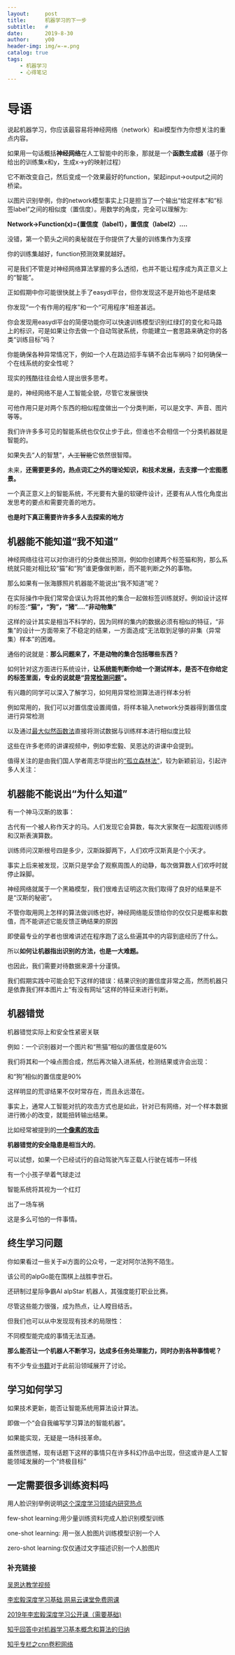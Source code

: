 ```yaml
---
layout:     post
title:      机器学习的下一步
subtitle:   #
date:       2019-8-30
author:     y00
header-img: img/=-=.png
catalog: true
tags:
    - 机器学习
    - 心得笔记
---
```


# 导语

说起机器学习，你应该最容易将神经网络（network）和ai模型作为你想关注的重点内容。

如果用一句话概括**神经网络**在人工智能中的形象，那就是一个**函数生成器**（基于你给出的训练集x和y，生成x->y的映射过程）

它不断改变自己，然后变成一个效果最好的function，架起input->output之间的桥梁。

以图片识别举例，你的network模型事实上只是担当了一个输出“给定样本”和“标签label”之间的相似度（置信度）。用数学的角度，完全可以理解为:

**Network->Function(x)={置信度（label1），置信度（label2）….**

没错，第一个箭头之间的奥秘就在于你提供了大量的训练集作为支撑

你的训练集越好，function预测效果就越好。

可是我们不管是对神经网络算法掌握的多么透彻，也并不能让程序成为真正意义上的“智能”。

正如假期中你可能很快就上手了easydl平台，但你发现这不是开始也不是结束

你发现“一个有作用的程序”和一个“可用程序”相差甚远。

你会发现用easydl平台的简便功能你可以快速训练模型识别红绿灯的变化和马路上的标识，可是如果让你去做一个自动驾驶系统，你能建立一套思路来确定你的各类“训练目标”吗？

你能确保各种异常情况下，例如一个人在路边招手车辆不会出车祸吗？如何确保一个在线系统的安全性呢？

现实的残酷往往会给人提出很多思考。

是的，神经网络不是人工智能全貌，尽管它发展很快

可他作用只是对两个东西的相似程度做出一个分类判断，可以是文字、声音、图片等等。

我们许许多多可见的智能系统也仅仅止步于此，但谁也不会相信一个分类机器就是智能的。

如果失去“人的智慧”，~~人工智能~~它依然很智障。

未来，**还需要更多的，热点词汇之外的理论知识，和技术发展，去支撑一个宏图愿景。**

一个真正意义上的智能系统，不光要有大量的软硬件设计，还要有从人性化角度出发思考的要点和需要完善的地方。

**也是时下真正需要许许多多人去探索的地方**

## 机器能不能知道“我不知道”

神经网络往往可以对你进行的分类做出预测，例如你创建两个标签猫和狗，那么系统就只能对相比较“猫”和“狗”谁更像做判断，而不能判断之外的事物。

那么如果有一张海豚照片机器能不能说出“我不知道”呢？

在实际操作中我们常常会误认为将其他的集合一起做标签训练就好。例如设计这样的标签:**“猫”，“狗”，“猪”….“非动物集”**

这样的设计其实是相当不科学的，因为同样的集内的数据必须有相似的特征，“非集”的设计一方面带来了不稳定的结果，一方面造成“无法取到足够的非集（异常集）样本”的困难。

通俗的说就是：**那么问题来了，不是动物的集合包括哪些东西？**

如何针对这方面进行系统设计，**让系统能判断你给一个测试样本，是否不在你给定的标签里面，专业的说就是“[异常检测问题](https://www.cnblogs.com/fengfenggirl/p/iForest.html)”。**


有兴趣的同学可以深入了解学习，如何用异常检测算法进行样本分析

例如常用的，我们可以对置信度设置阈值，将样本输入network分类器得到置信度进行异常检测

以及通过[最大似然函数法](http://www.elecfans.com/baike/wangluo/zhuanhuanqi/20171201590509_a.html)直接将测试数据与训练样本进行相似度比较

这些在许多老师的讲课视频中，例如李宏毅、吴恩达的讲课中会提到。


值得关注的是由我们国人学者周志华提出的[“孤立森林法”](https://www.cnblogs.com/yinghuali/p/9260291.html)，较为新颖前沿，引起许多人关注：


## 机器能不能说出“为什么知道”

有一个神马汉斯的故事：

古代有一个被人称作天才的马。人们发现它会算数，每次大家聚在一起围观训练师和汉斯表演算数。

训练师问汉斯根号四是多少，汉斯跺脚两下，人们欢呼汉斯真是个小天才。

事实上后来被发现，汉斯只是学会了观察周围人的动静，每次做算数人们欢呼时就停止跺脚。

神经网络就属于一个黑箱模型，我们很难去证明这次我们取得了良好的结果是不是“汉斯的秘密”。

不管你取用网上怎样的算法做训练也好，神经网络能反馈给你的仅仅只是概率和数值，而不能讲述它能反馈正确结果的原因

即使最专业的学者也很难讲述在程序跑了这么些遍其中的内容到底经历了什么。

所以**如何让机器指出识别的方法，也是一大难题。**

也因此，我们需要对待数据来源十分谨慎。

我们假期实践中可能会犯下这样的错误：结果识别的置信度非常之高，然而机器只是依靠我们样本图片上“有没有网址”这样的特征来进行判断。


## 机器错觉

机器错觉实际上和安全性紧密关联

例如：一个识别器对一个图片和“熊猫”相似的置信度是60%

我们将其和一个噪点图合成，然后再次输入进系统，检测结果或许会出现：

和“狗”相似的置信度是90%

这样明显的荒谬结果不仅时常存在，而且永远潜在。

事实上，通常人工智能对抗的攻击方式也是如此，针对已有网络，对一个样本数据进行微小的改变，就能扭转输出结果。

比如经常被提到的[**一个像素的攻击**](http://www.sohu.com/a/289990451_822985)

**机器错觉的安全隐患是相当大的**。

可以试想，如果一个已经试行的自动驾驶汽车正载人行驶在城市一环线

有一个小孩子举着气球走过

智能系统将其视为一个红灯

出了一场车祸

这是多么可怕的一件事情。

## 终生学习问题

你如果看过一些关于ai方面的公众号，一定对阿尔法狗不陌生。

该公司的alpGo能在围棋上战胜李世石。

还研制过星际争霸AI alpStar 机器人，其强度能打职业比赛。

尽管这些能力很强，成为热点，让人瞠目结舌。

但我们也可以从中发现现有技术的局限性：

不同模型能完成的事情无法互通。

**那么能否让一个机器人不断学习，达成多任务处理能力，同时办到各种事情呢？**

有不少专业[书籍](https://bbs.pinggu.org/thread-6626320-1-1.html)对于此前沿领域展开了讨论。

## 学习如何学习

如果技术更新，能否让智能系统用算法设计算法。

即做一个“会自我编写学习算法的智能机器”。

如果能实现，无疑是一场科技革命。

虽然很遗憾，现有话题下这样的事情只在许多科幻作品中出现，但这或许是人工智能领域发展的一个“终极目标”

## 一定需要很多训练资料吗

用人脸识别举例说明[这个深度学习领域内研究热点](https://www.zhihu.com/question/50996014)

few-shot learning:用少量训练资料完成人脸识别模型训练

one-shot learning: 用一张人脸图片训练模型识别一个人

zero-shot learning:仅仅通过文字描述识别一个人脸图片

### 补充链接

[吴恩达教学视频](https://www.bilibili.com/video/av9912938?from=search&seid=3759716963061965663)

[李宏毅深度学习基础 网易云课堂免费网课](https://study.163.com/series/1202814602.htm)

[2019年李宏毅深度学习公开课（需要基础)](https://www.bilibili.com/video/av48285039?from=search&seid=6020517737951115274)

[知乎回答中对机器学习基本概念和算法的归纳](https://www.zhihu.com/question/336275116/answer/759177861)

[知乎专栏之cnn卷积网络](https://zhuanlan.zhihu.com/ligaoyi)

 
